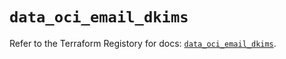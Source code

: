 # `data_oci_email_dkims`

Refer to the Terraform Registory for docs: [`data_oci_email_dkims`](https://registry.terraform.io/providers/oracle/oci/6.18.0/docs/data-sources/email_dkims).
